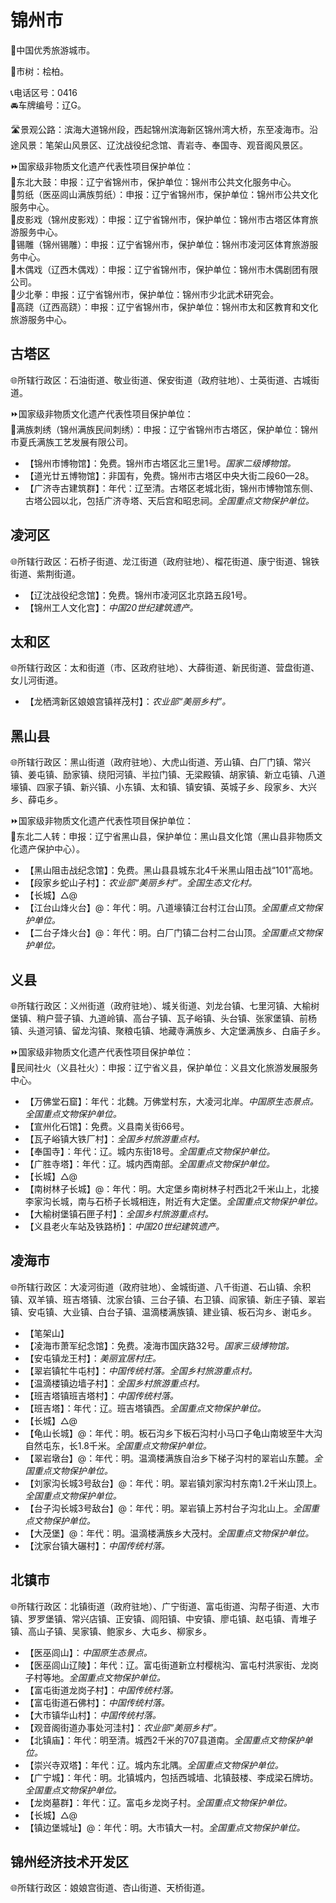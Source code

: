 # 锦州市  
🏅中国优秀旅游城市。  
  
🌳市树：桧柏。  
  
📞电话区号：0416  
🚘车牌编号：辽G。  

🛣️景观公路：滨海大道锦州段，西起锦州滨海新区锦州湾大桥，东至凌海市。沿途风景：笔架山风景区、辽沈战役纪念馆、青岩寺、奉国寺、观音阁风景区。  
  
⏩国家级非物质文化遗产代表性项目保护单位：  
🔸东北大鼓：申报：辽宁省锦州市，保护单位：锦州市公共文化服务中心。  
🔸剪纸（医巫闾山满族剪纸）：申报：辽宁省锦州市，保护单位：锦州市公共文化服务中心。  
🔸皮影戏（锦州皮影戏）：申报：辽宁省锦州市，保护单位：锦州市古塔区体育旅游服务中心。  
🔸锡雕（锦州锡雕）：申报：辽宁省锦州市，保护单位：锦州市凌河区体育旅游服务中心。  
🔸木偶戏（辽西木偶戏）：申报：辽宁省锦州市，保护单位：锦州市木偶剧团有限公司。  
🔸少北拳：申报：辽宁省锦州市，保护单位：锦州市少北武术研究会。  
🔸高跷（辽西高跷）：申报：辽宁省锦州市，保护单位：锦州市太和区教育和文化旅游服务中心。  

## 古塔区  
🌐所辖行政区：石油街道、敬业街道、保安街道（政府驻地）、士英街道、古城街道。  
  
⏩国家级非物质文化遗产代表性项目保护单位：  
🔸满族刺绣（锦州满族民间刺绣）：申报：辽宁省锦州市古塔区，保护单位：锦州市夏氏满族工艺发展有限公司。  
  
* 【锦州市博物馆】：免费。锦州市古塔区北三里1号。*国家二级博物馆。*  
* 【道光廿五博物馆】：非国有，免费。锦州市古塔区中央大街二段60—28。  
* 【广济寺古建筑群】：年代：辽至清。古塔区老城北街，锦州市博物馆东侧、古塔公园以北，包括广济寺塔、天后宫和昭忠祠。*全国重点文物保护单位。*  
  
## 凌河区  
🌐所辖行政区：石桥子街道、龙江街道（政府驻地）、榴花街道、康宁街道、锦铁街道、紫荆街道。  
  
* 【辽沈战役纪念馆】：免费。锦州市凌河区北京路五段1号。    
* 【锦州工人文化宫】：*中国20世纪建筑遗产。* 

## 太和区  
🌐所辖行政区：太和街道（市、区政府驻地）、大薛街道、新民街道、营盘街道、女儿河街道。  
  
* 【龙栖湾新区娘娘宫镇祥茂村】：*农业部“美丽乡村”。*  

## 黑山县  
🌐所辖行政区：黑山街道（政府驻地）、大虎山街道、芳山镇、白厂门镇、常兴镇、姜屯镇、励家镇、绕阳河镇、半拉门镇、无梁殿镇、胡家镇、新立屯镇、八道壕镇、四家子镇、新兴镇、小东镇、太和镇、镇安镇、英城子乡、段家乡、大兴乡、薛屯乡。  
  
⏩国家级非物质文化遗产代表性项目保护单位：  
🔸东北二人转：申报：辽宁省黑山县，保护单位：黑山县文化馆（黑山县非物质文化遗产保护中心）。  
  
* 【黑山阻击战纪念馆】：免费。黑山县县城东北4千米黑山阻击战“101”高地。  
* 【段家乡蛇山子村】：*农业部“美丽乡村”。全国生态文化村。*  
* 【长城】△@  
* 【江台山烽火台】@：年代：明。八道壕镇江台村江台山顶。*全国重点文物保护单位。*  
* 【二台子烽火台】@：年代：明。白厂门镇二台村二台山顶。*全国重点文物保护单位。*  
  
## 义县  
🌐所辖行政区：义州街道（政府驻地）、城关街道、刘龙台镇、七里河镇、大榆树堡镇、稍户营子镇、九道岭镇、高台子镇、瓦子峪镇、头台镇、张家堡镇、前杨镇、头道河镇、留龙沟镇、聚粮屯镇、地藏寺满族乡、大定堡满族乡、白庙子乡。  
  
⏩国家级非物质文化遗产代表性项目保护单位：  
🔸民间社火（义县社火）：申报：辽宁省义县，保护单位：义县文化旅游发展服务中心。  
  
* 【万佛堂石窟】：年代：北魏。万佛堂村东，大凌河北岸。*中国原生态景点。全国重点文物保护单位。*  
* 【宣州化石馆】：免费。义县南关街66号。  
* 【瓦子峪镇大铁厂村】：*全国乡村旅游重点村。*  
* 【奉国寺】：年代：辽。城内东街18号。*全国重点文物保护单位。*  
* 【广胜寺塔】：年代：辽。城内西南部。*全国重点文物保护单位。*  
* 【长城】△@ 
* 【南树林子长城】@：年代：明。大定堡乡南树林子村西北2千米山上，北接李家沟长城，南与石桥子长城相连，附近有大定堡。*全国重点文物保护单位。*  
* 【大榆树堡镇石匣子村】：*全国乡村旅游重点村。*    
* 【义县老火车站及铁路桥】：*中国20世纪建筑遗产。* 
  
## 凌海市  
🌐所辖行政区：大凌河街道（政府驻地）、金城街道、八千街道、石山镇、余积镇、双羊镇、班吉塔镇、沈家台镇、三台子镇、右卫镇、阎家镇、新庄子镇、翠岩镇、安屯镇、大业镇、白台子镇、温滴楼满族镇、建业镇、板石沟乡、谢屯乡。  
  
* 【笔架山】  
* 【凌海市萧军纪念馆】：免费。凌海市国庆路32号。*国家三级博物馆。*  
* 【安屯镇龙王村】：*美丽宜居村庄。*  
* 【翠岩镇牤牛屯村】：*中国传统村落。全国乡村旅游重点村。*  
* 【温滴楼镇边墙子村】：*全国乡村旅游重点村。*  
* 【班吉塔镇班吉塔村】：*中国传统村落。*  
* 【班吉塔】：年代：辽。班吉塔镇西。*全国重点文物保护单位。*  
* 【长城】△@  
* 【龟山长城】@：年代：明。板石沟乡下板石沟村小马口子龟山南坡至牛大沟自然屯东，长1.8千米。*全国重点文物保护单位。*  
* 【翠岩墩台】@：年代：明。温滴楼满族自治乡下梯子沟村的翠岩山东麓。*全国重点文物保护单位。*  
* 【刘家沟长城3号敌台】@：年代：明。翠岩镇刘家沟村东南1.2千米山顶上。*全国重点文物保护单位。*  
* 【台子沟长城3号敌台】@：年代：明。翠岩镇上苏村台子沟北山上。*全国重点文物保护单位。*  
* 【大茂堡】@：年代：明。温滴楼满族乡大茂村。*全国重点文物保护单位。*  
* 【沈家台镇大碾村】：*中国传统村落。*  

## 北镇市  
🌐所辖行政区：北镇街道（政府驻地）、广宁街道、富屯街道、沟帮子街道、大市镇、罗罗堡镇、常兴店镇、正安镇、闾阳镇、中安镇、廖屯镇、赵屯镇、青堆子镇、高山子镇、吴家镇、鲍家乡、大屯乡、柳家乡。  
  
* 【医巫闾山】：*中国原生态景点。*  
* 【医巫闾山辽陵】：年代：辽。富屯街道新立村樱桃沟、富屯村洪家街、龙岗子村等地。*全国重点文物保护单位。*  
* 【富屯街道龙岗子村】：*中国传统村落。*  
* 【富屯街道石佛村】：*中国传统村落。*  
* 【大市镇华山村】：*中国传统村落。*  
* 【观音阁街道办事处河洼村】：*农业部“美丽乡村”。*  
* 【北镇庙】：年代：明至清。城西2千米的707县道南。*全国重点文物保护单位。*  
* 【崇兴寺双塔】：年代：辽。城内东北隅。*全国重点文物保护单位。*  
* 【广宁城】：年代：明。北镇城内，包括西城墙、北镇鼓楼、李成梁石牌坊。*全国重点文物保护单位。*  
* 【龙岗墓群】：年代：辽。富屯乡龙岗子村。*全国重点文物保护单位。*  
* 【长城】△@  
* 【镇边堡城址】@：年代：明。大市镇大一村。*全国重点文物保护单位。*  
  
## 锦州经济技术开发区
🌐所辖行政区：娘娘宫街道、杏山街道、天桥街道。 